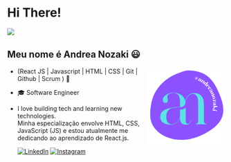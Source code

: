 

<h1>Hi There! </h1>
 <img src="https://media.giphy.com/media/hvRJCLFzcasrR4ia7z/giphy.gif" width="25px">
 <h2>Meu nome é Andrea Nozaki 😃</h2>

<img src="logoandreanozaki.png" min-width="100px" max-width="200px" width="180px" align="right" alt="logo andreanozaki">

<p align="left"> 

- (React JS | Javascript | HTML | CSS | Git | Github | Scrum ) 🚀 </p>

- 🎓 Software Engineer

- I love building tech and learning new technologies.</br>
Minha especialização envolve HTML, CSS, JavaScript (JS) e estou atualmente me dedicando ao aprendizado de React.js.

     [![LinkedIn](https://img.shields.io/badge/LinkedIn-Purple?style=for-the-badge&logo=linkedin&logoColor=white)](https://www.linkedin.com/in/andreahcodes/)
        [![Instagram](https://img.shields.io/badge/Instagram-Purple?style=for-the-badge&logo=instagram&logoColor=white)](https://www.instagram.com/andreahcodes/)





